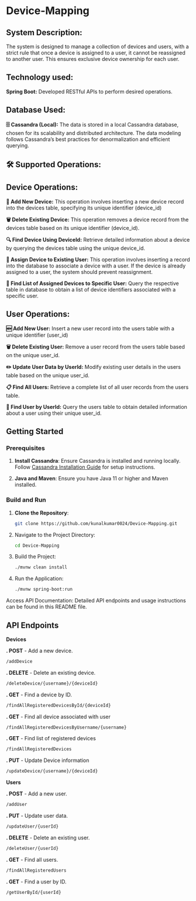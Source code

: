 # **Device-Mapping**

## **System Description:**

The system is designed to manage a collection of devices and users, with a strict rule that once a device is assigned to a user, it cannot be reassigned to another user. This ensures exclusive device ownership for each user.

## **Technology used:**
**Spring Boot:** Developed RESTful APIs to perform desired operations.

## **Database Used:**

**🗄️ Cassandra (Local):** The data is stored in a local Cassandra database, chosen for its scalability and distributed architecture. The data modeling follows Cassandra’s best practices for denormalization and efficient querying.

## **🛠️ Supported Operations:**

## **Device Operations:**

**🔧 Add New Device:** This operation involves inserting a new device record into the devices table, specifying its unique identifier (device_id)

**🗑️ Delete Existing Device:** This operation removes a device record from the devices table based on its unique identifier (device_id).

**🔍 Find Device Using DeviceId:** Retrieve detailed information about a device by querying the devices table using the unique device_id.

**🔗 Assign Device to Existing User:** This operation involves inserting a record into the database to associate a device with a user. If the device is already assigned to a user, the system should prevent reassignment.

**📜 Find List of Assigned Devices to Specific User:** Query the respective table in database to obtain a list of device identifiers associated with a specific user.

## **User Operations:**

**🆕 Add New User:** Insert a new user record into the users table with a unique identifier (user_id)

**🗑️ Delete Existing User:** Remove a user record from the users table based on the unique user_id.

**✏️ Update User Data by UserId:** Modify existing user details in the users table based on the unique user_id.

**📋 Find All Users:** Retrieve a complete list of all user records from the users table.

**🔎 Find User by UserId:** Query the users table to obtain detailed information about a user using their unique user_id.


## Getting Started

### Prerequisites

1. **Install Cassandra**: Ensure Cassandra is installed and running locally. Follow [Cassandra Installation Guide](https://cassandra.apache.org/doc/latest/getting_started/installing.html) for setup instructions.

2. **Java and Maven**: Ensure you have Java 11 or higher and Maven installed.

### Build and Run

1. **Clone the Repository**:
   ```bash
   git clone https://github.com/kunalkumar0024/Device-Mapping.git

2. Navigate to the Project Directory:
   ```bash
   cd Device-Mapping

3. Build the Project:
   ```bash
   ./mvnw clean install

4. Run the Application:
   ```bash
   ./mvnw spring-boot:run

Access API Documentation: Detailed API endpoints and usage instructions can be found in this README file.

## **API Endpoints**
**Devices**

**.   POST**  - Add a new device.
   ```bash 
   /addDevice
   ```


**.   DELETE**  - Delete an existing device.
   ```bash
   /deleteDevice/{username}/{deviceId}
   ```

**.   GET**   - Find a device by ID.
```bash
/findAllRegisteredDevicesById/{deviceId}
```

**.   GET**  - Find all device associated with user
```bash 
/findAllRegisteredDevicesByUsername/{username}
```

**.   GET**  - Find list of registered devices
```bash
/findAllRegisteredDevices
``` 

**.   PUT**  - Update Device information
```bash
/updateDevice/{username}/{deviceId}
```


**Users**

**.   POST**  - Add a new user.
```bash
/addUser
``` 

**.   PUT**  - Update user data.
```bash
/updateUser/{userId}
```

**.   DELETE**  - Delete an existing user.
```bash
/deleteUser/{userId}
``` 

**.   GET**  - Find all users.
```bash
/findAllRegisteredUsers
``` 

**.   GET**  - Find a user by ID.
```bash
/getUserById/{userId}
``` 
